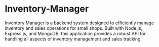 # Inventory-Manager
Inventory Manager is a backend system designed to efficiently manage inventory and sales operations for small shops. Built with Node.js, Express.js, and MongoDB, this application provides a robust API for handling all aspects of inventory management and sales tracking.
